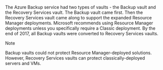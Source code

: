 The Azure Backup service had two types of vaults - the Backup vault and the Recovery Services vault. The Backup vault came first. Then the Recovery Services vault came along to support the expanded Resource Manager deployments. Microsoft recommends using Resource Manager deployments unless you specifically require a Classic deployment. By the end of 2017, all Backup vaults were converted to Recovery Services vaults.

> [!NOTE]
> Backup vaults could not protect Resource Manager-deployed solutions. However, Recovery Services vaults can protect classically-deployed servers and VMs.  
> 
> 


<!-- ms.date: 02/08/2018 -->